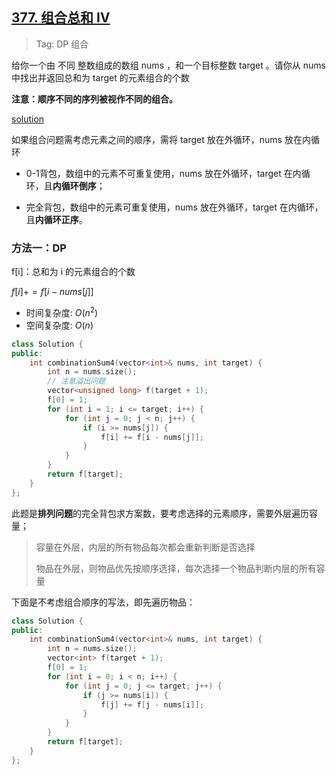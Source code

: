 ## [377. 组合总和 Ⅳ](https://leetcode.cn/problems/combination-sum-iv/description/)

> Tag: DP 组合 

给你一个由 不同 整数组成的数组 nums ，和一个目标整数 target 。请你从 nums 中找出并返回总和为 target 的元素组合的个数

**注意：顺序不同的序列被视作不同的组合。**

[solution](https://leetcode.cn/problems/combination-sum-iv/solutions/124393/xi-wang-yong-yi-chong-gui-lu-gao-ding-bei-bao-wen-/)

如果组合问题需考虑元素之间的顺序，需将 target 放在外循环，nums 放在内循环

- 0-1背包，数组中的元素不可重复使用，nums 放在外循环，target 在内循环，且**内循环倒序**；

- 完全背包，数组中的元素可重复使用，nums 放在外循环，target 在内循环，且**内循环正序**。

### 方法一：DP

f[i]：总和为 i 的元素组合的个数

$f[i] += f[i - nums[j]]$ 

* 时间复杂度: ${O(n^2)}$
* 空间复杂度: ${O(n)}$
```cpp
class Solution {
public:
    int combinationSum4(vector<int>& nums, int target) {
        int n = nums.size();
        // 注意溢出问题
        vector<unsigned long> f(target + 1);
        f[0] = 1;
        for (int i = 1; i <= target; i++) {
            for (int j = 0; j < n; j++) {
                if (i >= nums[j]) {
                    f[i] += f[i - nums[j]];
                }
            }
        }
        return f[target];
    }
};
```

此题是**排列问题**的完全背包求方案数，要考虑选择的元素顺序，需要外层遍历容量；

> 容量在外层，内层的所有物品每次都会重新判断是否选择
> 
> 物品在外层，则物品优先按顺序选择，每次选择一个物品判断内层的所有容量

下面是不考虑组合顺序的写法，即先遍历物品：

```cpp
class Solution {
public:
    int combinationSum4(vector<int>& nums, int target) {
        int n = nums.size();
        vector<int> f(target + 1);
        f[0] = 1;
        for (int i = 0; i < n; i++) {
            for (int j = 0; j <= target; j++) {
                if (j >= nums[i]) {
                    f[j] += f[j - nums[i]];
                }
            }
        }
        return f[target];
    }
};
```